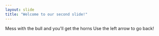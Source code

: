```yaml
---
layout: slide
title: "Welcome to our second slide!"
---
```

Mess with the bull and you'll get the horns
Use the left arrow to go back!
